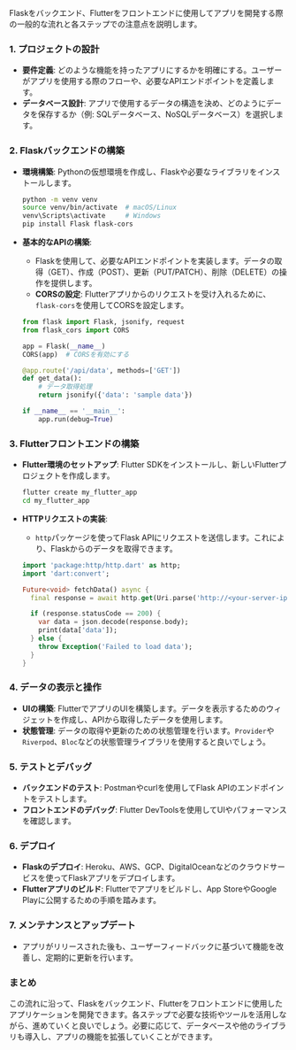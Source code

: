 Flaskをバックエンド、Flutterをフロントエンドに使用してアプリを開発する際の一般的な流れと各ステップでの注意点を説明します。

### 1. プロジェクトの設計

- **要件定義**: どのような機能を持ったアプリにするかを明確にする。ユーザーがアプリを使用する際のフローや、必要なAPIエンドポイントを定義します。
- **データベース設計**: アプリで使用するデータの構造を決め、どのようにデータを保存するか（例: SQLデータベース、NoSQLデータベース）を選択します。

### 2. Flaskバックエンドの構築

- **環境構築**: Pythonの仮想環境を作成し、Flaskや必要なライブラリをインストールします。
  
  ```bash
  python -m venv venv
  source venv/bin/activate  # macOS/Linux
  venv\Scripts\activate     # Windows
  pip install Flask flask-cors
  ```

- **基本的なAPIの構築**:
  - Flaskを使用して、必要なAPIエンドポイントを実装します。データの取得（GET）、作成（POST）、更新（PUT/PATCH）、削除（DELETE）の操作を提供します。
  - **CORSの設定**: Flutterアプリからのリクエストを受け入れるために、`flask-cors`を使用してCORSを設定します。
  
  ```python
  from flask import Flask, jsonify, request
  from flask_cors import CORS

  app = Flask(__name__)
  CORS(app)  # CORSを有効にする

  @app.route('/api/data', methods=['GET'])
  def get_data():
      # データ取得処理
      return jsonify({'data': 'sample data'})

  if __name__ == '__main__':
      app.run(debug=True)
  ```

### 3. Flutterフロントエンドの構築

- **Flutter環境のセットアップ**: Flutter SDKをインストールし、新しいFlutterプロジェクトを作成します。

  ```bash
  flutter create my_flutter_app
  cd my_flutter_app
  ```

- **HTTPリクエストの実装**:
  - `http`パッケージを使ってFlask APIにリクエストを送信します。これにより、Flaskからのデータを取得できます。
  
  ```dart
  import 'package:http/http.dart' as http;
  import 'dart:convert';

  Future<void> fetchData() async {
    final response = await http.get(Uri.parse('http://<your-server-ip>:<port>/api/data'));

    if (response.statusCode == 200) {
      var data = json.decode(response.body);
      print(data['data']);
    } else {
      throw Exception('Failed to load data');
    }
  }
  ```

### 4. データの表示と操作

- **UIの構築**: FlutterでアプリのUIを構築します。データを表示するためのウィジェットを作成し、APIから取得したデータを使用します。
- **状態管理**: データの取得や更新のための状態管理を行います。`Provider`や`Riverpod`、`Bloc`などの状態管理ライブラリを使用すると良いでしょう。

### 5. テストとデバッグ

- **バックエンドのテスト**: Postmanやcurlを使用してFlask APIのエンドポイントをテストします。
- **フロントエンドのデバッグ**: Flutter DevToolsを使用してUIやパフォーマンスを確認します。

### 6. デプロイ

- **Flaskのデプロイ**: Heroku、AWS、GCP、DigitalOceanなどのクラウドサービスを使ってFlaskアプリをデプロイします。
- **Flutterアプリのビルド**: Flutterでアプリをビルドし、App StoreやGoogle Playに公開するための手順を踏みます。

### 7. メンテナンスとアップデート

- アプリがリリースされた後も、ユーザーフィードバックに基づいて機能を改善し、定期的に更新を行います。

### まとめ

この流れに沿って、Flaskをバックエンド、Flutterをフロントエンドに使用したアプリケーションを開発できます。各ステップで必要な技術やツールを活用しながら、進めていくと良いでしょう。必要に応じて、データベースや他のライブラリも導入し、アプリの機能を拡張していくことができます。